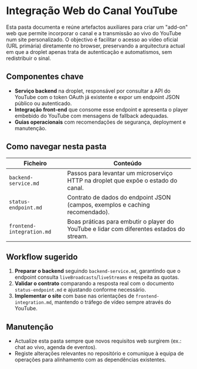 # Integração Web do Canal YouTube

Esta pasta documenta e reúne artefactos auxiliares para criar um "add-on" web que permite incorporar o canal e a transmissão ao vivo do YouTube num site personalizado. O objectivo é facilitar o acesso ao vídeo oficial (URL primária) diretamente no browser, preservando a arquitectura actual em que a droplet apenas trata de autenticação e automatismos, sem redistribuir o sinal.

## Componentes chave

- **Serviço backend** na droplet, responsável por consultar a API do YouTube com o token OAuth já existente e expor um endpoint JSON público ou autenticado.
- **Integração front-end** que consome esse endpoint e apresenta o player embebido do YouTube com mensagens de fallback adequadas.
- **Guias operacionais** com recomendações de segurança, deployment e manutenção.

## Como navegar nesta pasta

| Ficheiro | Conteúdo |
| --- | --- |
| `backend-service.md` | Passos para levantar um microserviço HTTP na droplet que expõe o estado do canal.
| `status-endpoint.md` | Contrato de dados do endpoint JSON (campos, exemplos e caching recomendado).
| `frontend-integration.md` | Boas práticas para embutir o player do YouTube e lidar com diferentes estados do stream.

## Workflow sugerido

1. **Preparar o backend** seguindo `backend-service.md`, garantindo que o endpoint consulta `liveBroadcasts`/`liveStreams` e respeita as quotas.
2. **Validar o contrato** comparando a resposta real com o documento `status-endpoint.md` e ajustando conforme necessário.
3. **Implementar o site** com base nas orientações de `frontend-integration.md`, mantendo o tráfego de vídeo sempre através do YouTube.

## Manutenção

- Actualize esta pasta sempre que novos requisitos web surgirem (ex.: chat ao vivo, agenda de eventos).
- Registe alterações relevantes no repositório e comunique à equipa de operações para alinhamento com as dependências existentes.

